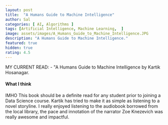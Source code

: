 ```yaml
---
layout: post
title:  "A Humans Guide to Machine Intelligence"
author: Sal
categories: [ AI, Algorithms ]
tags: [Artificial Intelligence, Machine Learning,  ]
image: assets/images/A_Humans_Guide_to_Machine_Intelligence.JPG
description: "A Humans Guide to Machine Intelligence."
featured: true
hidden: true
rating: 4.5
---
```


MY CURRENT READ: - "A Humans Guide to Machine Intelligence by Kartik Hosanagar.

#### What I think

IMHO This book should be a definite read for any student prior to joining a Data Science course.  Kartik has tried to make it as simple as listening to a novel storyline. I really enjoyed listening to the audiobook borrowed from the local library, the pace and innotation of the narrator Zoe Knezevich was really awesome and impactful. 

